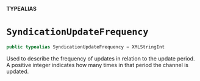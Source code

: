 **TYPEALIAS**

# `SyndicationUpdateFrequency`

```swift
public typealias SyndicationUpdateFrequency = XMLStringInt
```

Used to describe the frequency of updates
in relation to the update period.
A positive integer indicates
how many times in that period the channel is updated.